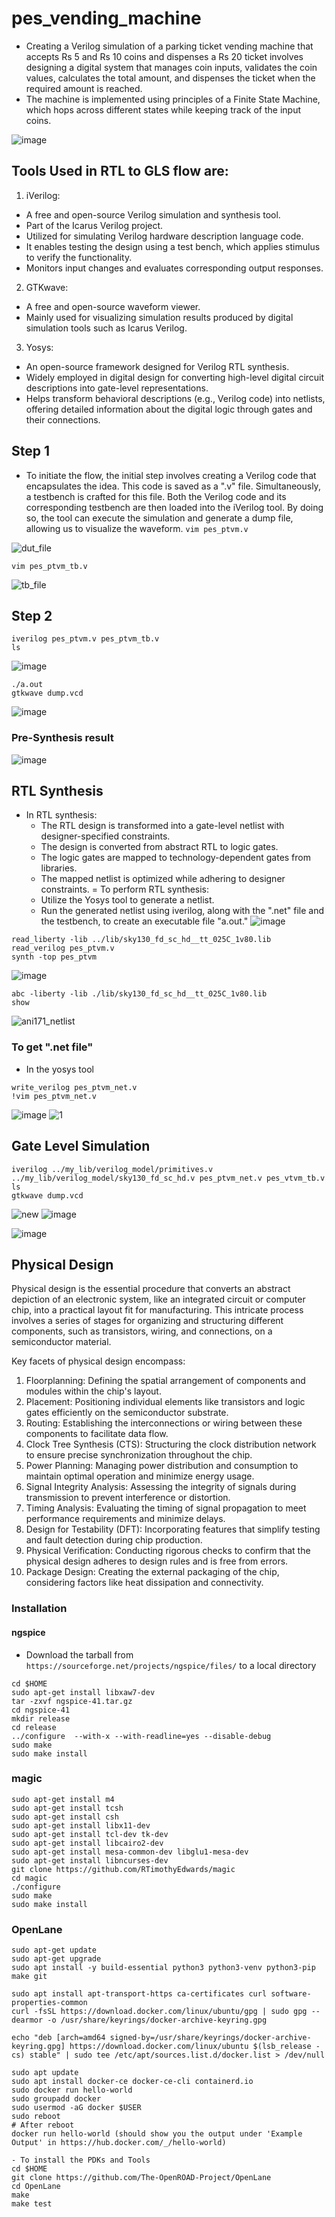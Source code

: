 # pes_vending_machine

- Creating a Verilog simulation of a parking ticket vending machine that accepts Rs 5 and Rs 10 coins and dispenses a Rs 20 ticket involves designing a digital system that manages coin inputs, validates the coin values, calculates the total amount, and dispenses the ticket when the required amount is reached.
- The machine is implemented using principles of a Finite State Machine, which hops across different states while keeping track of the input coins.

![image](https://github.com/ani171/pes_vending_machine/assets/97838595/1fee65f5-59f3-44df-ab8f-32603cc3c320)

## Tools Used in RTL to GLS flow are:
1. iVerilog:
- A free and open-source Verilog simulation and synthesis tool.
- Part of the Icarus Verilog project.
- Utilized for simulating Verilog hardware description language code.
- It enables testing the design using a test bench, which applies stimulus to verify the functionality.
- Monitors input changes and evaluates corresponding output responses.
2. GTKwave:
- A free and open-source waveform viewer.
- Mainly used for visualizing simulation results produced by digital simulation tools such as Icarus Verilog.
3. Yosys:
- An open-source framework designed for Verilog RTL synthesis.
- Widely employed in digital design for converting high-level digital circuit descriptions into gate-level representations.
- Helps transform behavioral descriptions (e.g., Verilog code) into netlists, offering detailed information about the digital logic through gates and their connections.

## Step 1
- To initiate the flow, the initial step involves creating a Verilog code that encapsulates the idea. This code is saved as a ".v" file. Simultaneously, a testbench is crafted for this file. Both the Verilog code and its corresponding testbench are then loaded into the iVerilog tool. By doing so, the tool can execute the simulation and generate a dump file, allowing us to visualize the waveform.
`vim pes_ptvm.v`

![dut_file](https://github.com/ani171/pes_vending_machine/assets/97838595/3a732948-e7da-4640-bf92-e20d8b3a0228)

`vim pes_ptvm_tb.v`

![tb_file](https://github.com/ani171/pes_vending_machine/assets/97838595/9a2e76a1-66c1-44cd-a517-ea912a079b12)

## Step 2

```
iverilog pes_ptvm.v pes_ptvm_tb.v  
ls
```
![image](https://github.com/ani171/pes_vending_machine/assets/97838595/33c46aff-c2c3-4ea4-b6c9-13ba77799d5e)

```
./a.out
gtkwave dump.vcd
```
![image](https://github.com/ani171/pes_vending_machine/assets/97838595/e2130afe-887e-43f1-b222-7c17b044255c)

### Pre-Synthesis result

![image](https://github.com/ani171/pes_vending_machine/assets/97838595/f2f014fb-b17d-4894-8b08-659ca7a6ace5)

## RTL Synthesis
- In RTL synthesis:
  - The RTL design is transformed into a gate-level netlist with designer-specified constraints.
  - The design is converted from abstract RTL to logic gates.
  - The logic gates are mapped to technology-dependent gates from libraries.
  - The mapped netlist is optimized while adhering to designer constraints.
= To perform RTL synthesis:
  - Utilize the Yosys tool to generate a netlist.
  - Run the generated netlist using iverilog, along with the ".net" file and the testbench, to create an executable file "a.out."
![image](https://github.com/ani171/pes_vending_machine/assets/97838595/d2babb18-f720-4d42-8f2a-82f8d8b935ca)

```
read_liberty -lib ../lib/sky130_fd_sc_hd__tt_025C_1v80.lib
read_verilog pes_ptvm.v
synth -top pes_ptvm
```
![image](https://github.com/ani171/pes_vending_machine/assets/97838595/9e7ca8de-e1b3-44bd-ad1e-7eb0b085359a)

```
abc -liberty -lib ./lib/sky130_fd_sc_hd__tt_025C_1v80.lib
show
```
![ani171_netlist](https://github.com/ani171/pes_vending_machine/assets/97838595/745f32f0-4cbb-422a-918b-9f6fd1270410)

### To get ".net file"
- In the yosys tool
```
write_verilog pes_ptvm_net.v
!vim pes_ptvm_net.v
```
![image](https://github.com/ani171/pes_vending_machine/assets/97838595/39df7485-b6b3-459e-8112-731744c5b539)
![1](https://github.com/ani171/pes_vending_machine/assets/97838595/c46badea-c3e4-4462-89a4-b2a971cf1680)


## Gate Level Simulation

```
iverilog ../my_lib/verilog_model/primitives.v ../my_lib/verilog_model/sky130_fd_sc_hd.v pes_ptvm_net.v pes_vtvm_tb.v
ls
gtkwave dump.vcd
```
![new](https://github.com/ani171/pes_vending_machine/assets/97838595/a72bb91a-6bd5-46c3-ad92-d1000906653f)
![image](https://github.com/ani171/pes_vending_machine/assets/97838595/6d507b9d-a31c-4de6-a5f1-0bf4c6f876e3)


![image](https://github.com/ani171/pes_vending_machine/assets/97838595/a4c2a3a2-b631-46fb-9f5d-5c026343e62d)

## Physical Design

Physical design is the essential procedure that converts an abstract depiction of an electronic system, like an integrated circuit or computer chip, into a practical layout fit for manufacturing. This intricate process involves a series of stages for organizing and structuring different components, such as transistors, wiring, and connections, on a semiconductor material.

Key facets of physical design encompass:

1. Floorplanning: Defining the spatial arrangement of components and modules within the chip's layout.
2. Placement: Positioning individual elements like transistors and logic gates efficiently on the semiconductor substrate.
3. Routing: Establishing the interconnections or wiring between these components to facilitate data flow.
4. Clock Tree Synthesis (CTS): Structuring the clock distribution network to ensure precise synchronization throughout the chip.
5. Power Planning: Managing power distribution and consumption to maintain optimal operation and minimize energy usage.
6. Signal Integrity Analysis: Assessing the integrity of signals during transmission to prevent interference or distortion.
7. Timing Analysis: Evaluating the timing of signal propagation to meet performance requirements and minimize delays.
8. Design for Testability (DFT): Incorporating features that simplify testing and fault detection during chip production.
9. Physical Verification: Conducting rigorous checks to confirm that the physical design adheres to design rules and is free from errors.
10. Package Design: Creating the external packaging of the chip, considering factors like heat dissipation and connectivity.

### Installation

#### ngspice

- Download the tarball from `https://sourceforge.net/projects/ngspice/files/` to a local directory
```
cd $HOME
sudo apt-get install libxaw7-dev
tar -zxvf ngspice-41.tar.gz
cd ngspice-41
mkdir release
cd release
../configure  --with-x --with-readline=yes --disable-debug
sudo make
sudo make install
```
### magic
```
sudo apt-get install m4
sudo apt-get install tcsh
sudo apt-get install csh
sudo apt-get install libx11-dev
sudo apt-get install tcl-dev tk-dev
sudo apt-get install libcairo2-dev
sudo apt-get install mesa-common-dev libglu1-mesa-dev
sudo apt-get install libncurses-dev
git clone https://github.com/RTimothyEdwards/magic
cd magic
./configure
sudo make
sudo make install
```
### OpenLane
```
sudo apt-get update
sudo apt-get upgrade
sudo apt install -y build-essential python3 python3-venv python3-pip make git

sudo apt install apt-transport-https ca-certificates curl software-properties-common
curl -fsSL https://download.docker.com/linux/ubuntu/gpg | sudo gpg --dearmor -o /usr/share/keyrings/docker-archive-keyring.gpg

echo "deb [arch=amd64 signed-by=/usr/share/keyrings/docker-archive-keyring.gpg] https://download.docker.com/linux/ubuntu $(lsb_release -cs) stable" | sudo tee /etc/apt/sources.list.d/docker.list > /dev/null

sudo apt update
sudo apt install docker-ce docker-ce-cli containerd.io
sudo docker run hello-world
sudo groupadd docker
sudo usermod -aG docker $USER
sudo reboot 
# After reboot
docker run hello-world (should show you the output under 'Example Output' in https://hub.docker.com/_/hello-world)

- To install the PDKs and Tools
cd $HOME
git clone https://github.com/The-OpenROAD-Project/OpenLane
cd OpenLane
make
make test
```
